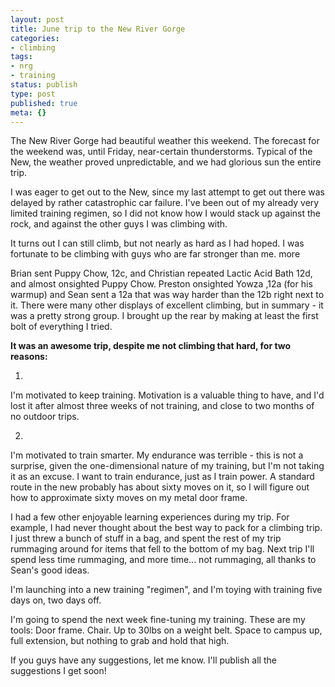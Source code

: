 ```yaml
---
layout: post
title: June trip to the New River Gorge
categories:
- climbing
tags:
- nrg
- training
status: publish
type: post
published: true
meta: {}
---
```




The New River Gorge had beautiful weather this weekend. The forecast for the weekend was, until Friday, near-certain thunderstorms.
Typical of the New, the weather proved unpredictable, and we had glorious sun the entire trip.



I was eager to get out to the New, since my last attempt to get out there was delayed by rather catastrophic car failure. I've been out of my already very limited training regimen, so I did not know how I would stack up against the rock, and against the other guys I was climbing with.



It turns out I can still climb, but not nearly as hard as I had hoped. I was fortunate to be climbing with guys who are far stronger than me.
more



Brian sent Puppy Chow, 12c, and Christian repeated Lactic Acid Bath 12d, and almost onsighted Puppy Chow. Preston onsighted Yowza ,12a (for his warmup) and Sean sent a 12a that was way harder than the 12b right next to it. There were many other displays of excellent climbing, but in summary - it was a pretty strong group. I brought up the rear by making at least the first bolt of everything I tried.



**It was an awesome trip, despite me not climbing that hard, for two reasons:**



1. 
I'm motivated to keep training. Motivation is a valuable thing to have, and I'd lost it after almost three weeks of 
not training, and close to two months of no outdoor trips.



2. 
I'm motivated to train smarter. My endurance was terrible - this is not a surprise, given the one-dimensional nature of my training, but I'm not taking it as an excuse. I want to train endurance, just as I train power. A standard route in the new probably has about sixty moves on it, so I will figure out how to approximate sixty moves on my metal door frame.



I had a few other enjoyable learning experiences during my trip. For example, I had never thought about the best way to pack for a climbing trip. I just threw a bunch of stuff in a bag, and spent the rest of my trip rummaging around for items that fell to the bottom of my bag. Next trip I'll spend less time rummaging, and more time... not rummaging, all thanks to Sean's good ideas.



I'm launching into a new training "regimen", and I'm toying with training five days on, two days off.



I'm going to spend the next week fine-tuning my training. These are my tools: Door frame. Chair. Up to 30lbs on a weight belt. Space to campus up, full extension, but nothing to grab and hold that high.



If you guys have any suggestions, let me know. I'll publish all the suggestions I get soon!
